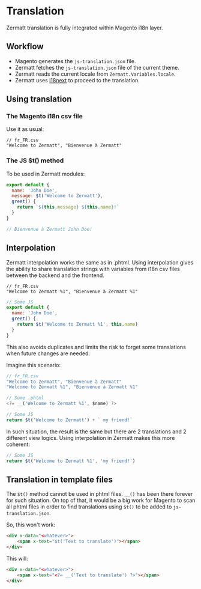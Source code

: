 # Translation

Zermatt translation is fully integrated within Magento i18n layer.

## Workflow

- Magento generates the `js-translation.json` file.
- Zermatt fetches the `js-translation.json` file of the current theme.
- Zermatt reads the current locale from `Zermatt.Variables.locale`.
- Zermatt uses [i18next](https://www.i18next.com/) to proceed to the translation.

## Using translation

### The Magento i18n csv file

Use it as usual:

```
// fr_FR.csv
"Welcome to Zermatt", "Bienvenue à Zermatt"
```

### The JS $t() method

To be used in Zermatt modules:

```js
export default {
  name: 'John Doe',
  message: $t('Welcome to Zermatt'),
  greet() {
    return `${this.message} ${this.name}!`
  }
}

// Bienvenue à Zermatt John Doe!
```

## Interpolation

Zermatt interpolation works the same as in .phtml. Using interpolation gives the ability to share translation strings with variables from i18n csv files between the backend and the frontend.

```
// fr_FR.csv
"Welcome to Zermatt %1", "Bienvenue à Zermatt %1"
```
```js
// Some JS
export default {
  name: 'John Doe',
  greet() {
    return $t('Welcome to Zermatt %1', this.name)
  }
}
```

This also avoids duplicates and limits the risk to forget some translations when future changes are needed.

Imagine this scenario: 

```js
// fr_FR.csv
"Welcome to Zermatt", "Bienvenue à Zermatt"
"Welcome to Zermatt %1", "Bienvenue à Zermatt %1"
```

```js
// Some .phtml
<?= __('Welcome to Zermatt %1', $name) ?>
```

```js
// Some JS
return $t('Welcome to Zermatt') + ` my friend!`
```

In such situation, the result is the same but there are 2 translations and 2 different view logics.
Using interpolation in Zermatt makes this more coherent:

```js
// Some JS
return $t('Welcome to Zermatt %1', 'my friend!')
```

## Translation in template files

The `$t()` method cannot be used in phtml files. `__()` has been there forever for such situation.
On top of that, it would be a big work for Magento to scan all phtml files in order to find translations using `$t()` to be added to `js-translation.json`.

So, this won't work:

```html
<div x-data="<whatever>">
    <span x-text="$t('Text to translate')"></span>
</div>
```

This will:
```html
<div x-data="<whatever>">
    <span x-text="<?= __('Text to translate') ?>"></span>
</div>
```
